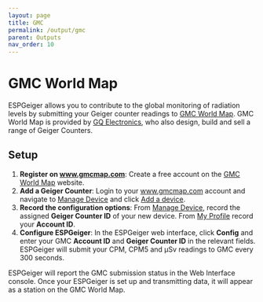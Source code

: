 ```yaml
---
layout: page
title: GMC
permalink: /output/gmc
parent: Outputs
nav_order: 10
---
```


# GMC World Map

ESPGeiger allows you to contribute to the global monitoring of radiation levels by submitting your Geiger counter readings to [GMC World Map](http://www.gmcmap.com/). GMC World Map is provided by [GQ Electronics](https://www.gqelectronicsllc.com), who also design, build and sell a range of Geiger Counters.

## Setup

1. __Register on www.gmcmap.com__: Create a free account on the [GMC World Map](http://www.gmcmap.com/) website.
2. __Add a Geiger Counter__: Login to your www.gmcmap.com account and navigate to [Manage Device](https://www.gmcmap.com/manageDevice.asp) and click [Add a device](https://www.gmcmap.com/addGeigerCounter.asp). 
3. __Record the configuration options__: From [Manage Device](https://www.gmcmap.com/manageDevice.asp), record the assigned __Geiger Counter ID__ of your new device. From [My Profile](https://www.gmcmap.com/myProfile.asp) record your __Account ID__.
4. __Configure ESPGeiger__: In the ESPGeiger web interface, click __Config__ and enter your GMC __Account ID__ and __Geiger Counter ID__ in the relevant fields. ESPGeiger will submit your CPM, CPM5 and μSv readings to GMC every 300 seconds.

ESPGeiger will report the GMC submission status in the Web Interface console. Once your ESPGeiger is set up and transmitting data, it will appear as a station on the GMC World Map.